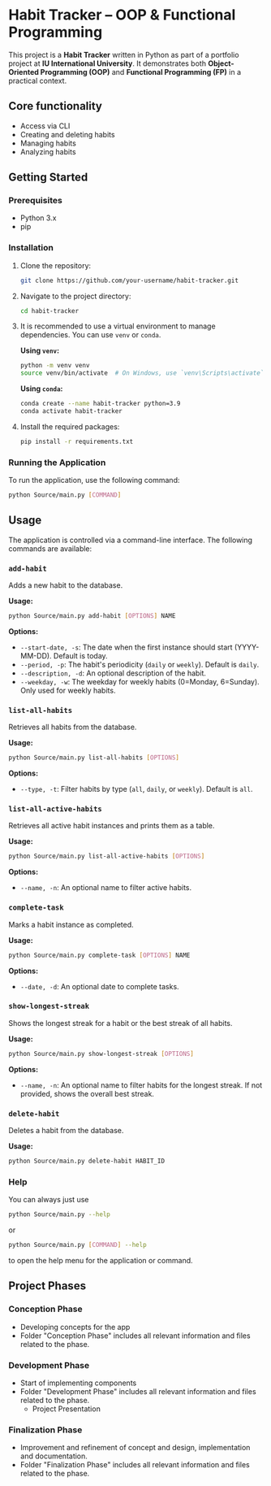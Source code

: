 # Habit Tracker – OOP & Functional Programming

This project is a **Habit Tracker** written in Python as part of a portfolio project at **IU International University**. It demonstrates both **Object-Oriented Programming (OOP)** and **Functional Programming (FP)** in a practical context.

## Core functionality
- Access via CLI 
- Creating and deleting habits
- Managing habits
- Analyzing habits

## Getting Started

### Prerequisites

- Python 3.x
- pip

### Installation

1.  Clone the repository:
    ```bash
    git clone https://github.com/your-username/habit-tracker.git
    ```
2.  Navigate to the project directory:
    ```bash
    cd habit-tracker
    ```
3.  It is recommended to use a virtual environment to manage dependencies. You can use `venv` or `conda`.

    **Using `venv`:**
    ```bash
    python -m venv venv
    source venv/bin/activate  # On Windows, use `venv\Scripts\activate`
    ```

    **Using `conda`:**
    ```bash
    conda create --name habit-tracker python=3.9
    conda activate habit-tracker
    ```
4.  Install the required packages:
    ```bash
    pip install -r requirements.txt
    ```

### Running the Application

To run the application, use the following command:

```bash
python Source/main.py [COMMAND]
```

## Usage

The application is controlled via a command-line interface. The following commands are available:

### `add-habit`

Adds a new habit to the database.

**Usage:**

```bash
python Source/main.py add-habit [OPTIONS] NAME
```

**Options:**

-   `--start-date, -s`: The date when the first instance should start (YYYY-MM-DD). Default is today.
-   `--period, -p`: The habit's periodicity (`daily` or `weekly`). Default is `daily`.
-   `--description, -d`: An optional description of the habit.
-   `--weekday, -w`: The weekday for weekly habits (0=Monday, 6=Sunday). Only used for weekly habits.

### `list-all-habits`

Retrieves all habits from the database.

**Usage:**

```bash
python Source/main.py list-all-habits [OPTIONS]
```

**Options:**

-   `--type, -t`: Filter habits by type (`all`, `daily`, or `weekly`). Default is `all`.

### `list-all-active-habits`

Retrieves all active habit instances and prints them as a table.

**Usage:**

```bash
python Source/main.py list-all-active-habits [OPTIONS]
```

**Options:**

-   `--name, -n`: An optional name to filter active habits.

### `complete-task`

Marks a habit instance as completed.

**Usage:**

```bash
python Source/main.py complete-task [OPTIONS] NAME
```

**Options:**

-   `--date, -d`: An optional date to complete tasks.

### `show-longest-streak`

Shows the longest streak for a habit or the best streak of all habits.

**Usage:**

```bash
python Source/main.py show-longest-streak [OPTIONS]
```

**Options:**

-   `--name, -n`: An optional name to filter habits for the longest streak. If not provided, shows the overall best streak.

### `delete-habit`

Deletes a habit from the database.

**Usage:**

```bash
python Source/main.py delete-habit HABIT_ID
```

### Help

You can always just use
```bash
python Source/main.py --help
```
or 
```bash
python Source/main.py [COMMAND] --help
```
to open the help menu for the application or command.


## Project Phases 

### Conception Phase 

- Developing concepts for the app
- Folder "Conception Phase" includes all relevant information and files related to the phase.

### Development Phase 

- Start of implementing components
- Folder "Development Phase" includes all relevant information and files related to the phase.
    - Project Presentation 

### Finalization Phase 

- Improvement and refinement of concept and design, implementation and documentation.
- Folder "Finalization Phase" includes all relevant information and files related to the phase.
